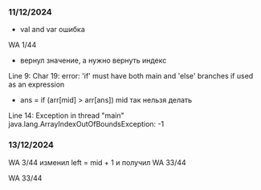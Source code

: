 ### 11/12/2024
- val and var ошибка

WA 1/44
- вернул значение, а нужно вернуть индекс

Line 9: Char 19: error: 'if' must have both main and 
'else' branches if used as an expression
- ans = if (arr[mid] > arr[ans]) mid так нельзя делать

Line 14: Exception in thread "main" java.lang.ArrayIndexOutOfBoundsException: -1

### 13/12/2024
WA 3/44
изменил left = mid + 1 и получил WA 33/44

WA 33/44
